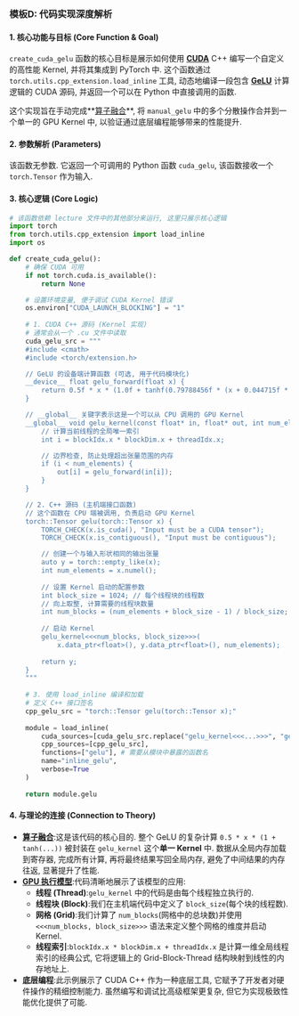 ### 模板D: 代码实现深度解析

#### 1. 核心功能与目标 (Core Function & Goal)
`create_cuda_gelu` 函数的核心目标是展示如何使用 **[CUDA](./Lecture6-CUDA.md)** C++ 编写一个自定义的高性能 Kernel, 并将其集成到 PyTorch 中. 这个函数通过 `torch.utils.cpp_extension.load_inline` 工具, 动态地编译一段包含 **[GeLU](./Lecture6-GeLU.md)** 计算逻辑的 CUDA 源码, 并返回一个可以在 Python 中直接调用的函数. 

这个实现旨在手动完成**[算子融合](./Lecture6-Kernel-Fusion.md)**, 将 `manual_gelu` 中的多个分散操作合并到一个单一的 GPU Kernel 中, 以验证通过底层编程能够带来的性能提升. 

#### 2. 参数解析 (Parameters)
该函数无参数. 它返回一个可调用的 Python 函数 `cuda_gelu`, 该函数接收一个 `torch.Tensor` 作为输入. 

#### 3. 核心逻辑 (Core Logic)
```python
# 该函数依赖 lecture 文件中的其他部分来运行, 这里只展示核心逻辑
import torch
from torch.utils.cpp_extension import load_inline
import os

def create_cuda_gelu():
    # 确保 CUDA 可用
    if not torch.cuda.is_available():
        return None

    # 设置环境变量, 便于调试 CUDA Kernel 错误
    os.environ["CUDA_LAUNCH_BLOCKING"] = "1"
    
    # 1. CUDA C++ 源码 (Kernel 实现)
    # 通常会从一个 .cu 文件中读取
    cuda_gelu_src = """
    #include <cmath>
    #include <torch/extension.h>

    // GeLU 的设备端计算函数 (可选, 用于代码模块化)
    __device__ float gelu_forward(float x) {
        return 0.5f * x * (1.0f + tanhf(0.79788456f * (x + 0.044715f * x * x * x)));
    }

    // __global__ 关键字表示这是一个可以从 CPU 调用的 GPU Kernel
    __global__ void gelu_kernel(const float* in, float* out, int num_elements) {
        // 计算当前线程的全局唯一索引
        int i = blockIdx.x * blockDim.x + threadIdx.x;

        // 边界检查, 防止处理超出张量范围的内存
        if (i < num_elements) {
            out[i] = gelu_forward(in[i]);
        }
    }

    // 2. C++ 源码 (主机端接口函数)
    // 这个函数在 CPU 端被调用, 负责启动 GPU Kernel
    torch::Tensor gelu(torch::Tensor x) {
        TORCH_CHECK(x.is_cuda(), "Input must be a CUDA tensor");
        TORCH_CHECK(x.is_contiguous(), "Input must be contiguous");

        // 创建一个与输入形状相同的输出张量
        auto y = torch::empty_like(x);
        int num_elements = x.numel();
        
        // 设置 Kernel 启动的配置参数
        int block_size = 1024; // 每个线程块的线程数
        // 向上取整, 计算需要的线程块数量
        int num_blocks = (num_elements + block_size - 1) / block_size; 
        
        // 启动 Kernel
        gelu_kernel<<<num_blocks, block_size>>>(
            x.data_ptr<float>(), y.data_ptr<float>(), num_elements);
            
        return y;
    }
    """
    
    # 3. 使用 load_inline 编译和加载
    # 定义 C++ 接口签名
    cpp_gelu_src = "torch::Tensor gelu(torch::Tensor x);"
    
    module = load_inline(
        cuda_sources=[cuda_gelu_src.replace("gelu_kernel<<<...>>>", "gelu_kernel<<<num_blocks, block_size>>>")], # 简化示例
        cpp_sources=[cpp_gelu_src],
        functions=["gelu"], # 需要从模块中暴露的函数名
        name="inline_gelu",
        verbose=True
    )
    
    return module.gelu
```

#### 4. 与理论的连接 (Connection to Theory)
*   **[算子融合](./Lecture6-Kernel-Fusion.md)**:这是该代码的核心目的. 整个 GeLU 的复杂计算 `0.5 * x * (1 + tanh(...))` 被封装在 `gelu_kernel` 这个**单一 Kernel** 中. 数据从全局内存加载到寄存器, 完成所有计算, 再将最终结果写回全局内存, 避免了中间结果的内存往返, 显著提升了性能. 
*   **[GPU 执行模型](./Lecture6-GPU-Execution-Model.md)**:代码清晰地展示了该模型的应用:
    *   **线程 (Thread)**:`gelu_kernel` 中的代码是由每个线程独立执行的. 
    *   **线程块 (Block)**:我们在主机端代码中定义了 `block_size`(每个块的线程数). 
    *   **网格 (Grid)**:我们计算了 `num_blocks`(网格中的总块数)并使用 `<<<num_blocks, block_size>>>` 语法来定义整个网格的维度并启动 Kernel. 
    *   **线程索引**:`blockIdx.x * blockDim.x + threadIdx.x` 是计算一维全局线程索引的经典公式, 它将逻辑上的 Grid-Block-Thread 结构映射到线性的内存地址上. 
*   **底层编程**:此示例展示了 CUDA C++ 作为一种底层工具, 它赋予了开发者对硬件操作的精细控制能力. 虽然编写和调试比高级框架更复杂, 但它为实现极致性能优化提供了可能. 